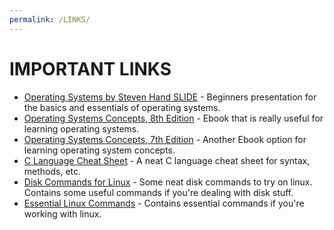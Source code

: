 ```yaml
---
permalink: /LINKS/
---
```


# IMPORTANT LINKS
- [Operating Systems by Steven Hand SLIDE](https://www.cl.cam.ac.uk/teaching/1011/OpSystems/os1a-slides.pdf) - Beginners presentation for the basics and essentials of operating systems.
- [Operating Systems Concepts, 8th Edition](http://web.cse.ohio-state.edu/~soundarajan.1/courses/3430/silberschatz8thedition.pdf) -  Ebook that is really useful for learning operating systems.
- [Operating Systems Concepts, 7th Edition](http://www.cs.put.poznan.pl/akobusinska/downloads/Operating_Systems_Concepts.pdf) - Another Ebook option for learning operating system concepts.
- [C Language Cheat Sheet](https://developerinsider.co/c-programming-language-cheat-sheet/) - A neat C language cheat sheet for syntax, methods, etc.
- [Disk Commands for Linux](https://www.binarytides.com/linux-command-check-disk-partitions/) - Some neat disk commands to try on linux. Contains some useful commands if you're dealing with disk stuff.
- [Essential Linux Commands](https://www.howtogeek.com/412055/37-important-linux-commands-you-should-know/) - Contains essential commands if you're working with linux.
